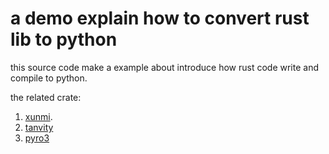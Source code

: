 # a demo explain how to convert rust lib to python

this source code make a example about introduce how rust code write and compile to python.

the related crate:

1. [xunmi](https://docs.rs/crate/xunmi/0.2.1).
2. [tanvity](https://github.com/quickwit-inc/tantivy)
3. [pyro3](https://github.com/PyO3/pyo3)